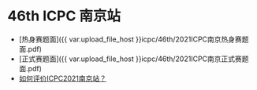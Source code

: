 # 46th ICPC 南京站

- [热身赛题面]({{ var.upload_file_host }}icpc/46th/2021ICPC南京热身赛题面.pdf)
- [正式赛题面]({{ var.upload_file_host }}icpc/46th/2021ICPC南京正式赛题面.pdf)
- [如何评价ICPC2021南京站？](https://www.zhihu.com/question/498925531)
